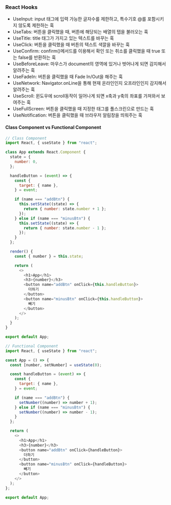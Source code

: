 ### React Hooks

- UseInput: input 태그에 입력 가능한 글자수를 제한하고, 특수기호 @를 포함시키지 않도록 제한하는 훅
- UseTabs: 버튼을 클릭했을 때, 버튼에 해당되는 배열의 탭을 불러오는 훅
- UseTitle: title 태그가 가지고 있는 텍스트를 바꾸는 훅
- UseClick: 버튼을 클릭했을 때 버튼의 텍스트 색깔을 바꾸는 훅
- UseConfirm: confirm()메서드를 이용해서 확인 또는 취소를 클릭했을 때 true 또는 false를 반환하는 훅
- UseBeforeLeave: 마우스가 document의 영역에 있거나 벗어나게 되면 감지해서 알려주는 훅
- UseFadeIn: 버튼을 클릭했을 때 Fade In/Out을 해주는 훅
- UseNetwork: Navigator.onLine을 통해 현재 온라인인지 오프라인인지 감지해서 알려주는 훅
- UseScroll: 윈도우에 scroll동작이 일어나게 되면 x축과 y축의 좌표를 가져와서 보여주는 훅
- UseFullScreen: 버튼을 클릭했을 때 지정한 태그를 풀스크린으로 만드는 훅
- UseNotification: 버튼을 클릭했을 때 브라우저 알림창을 띄워주는 훅

#### Class Component vs Functional Component

```javascript
// Class Component
import React, { useState } from "react";

class App extends React.Component {
  state = {
    number: 0,
  };

  handleButton = (event) => {
    const {
      target: { name },
    } = event;

    if (name === "addBtn") {
      this.setState((state) => {
        return { number: state.number + 1 };
      });
    } else if (name === "minusBtn") {
      this.setState((state) => {
        return { number: state.number - 1 };
      });
    }
  };

  render() {
    const { number } = this.state;

    return (
      <>
        <h1>App</h1>
        <h3>{number}</h3>
        <button name="addBtn" onClick={this.handleButton}>
          더하기
        </button>
        <button name="minusBtn" onClick={this.handleButton}>
          빼기
        </button>
      </>
    );
  }
}

export default App;
```

```javascript
// Functional Component
import React, { useState } from "react";

const App = () => {
  const [number, setNumber] = useState(0);

  const handleButton = (event) => {
    const {
      target: { name },
    } = event;

    if (name === "addBtn") {
      setNumber((number) => number + 1);
    } else if (name === "minusBtn") {
      setNumber((number) => number - 1);
    }
  };

  return (
    <>
      <h1>App</h1>
      <h3>{number}</h3>
      <button name="addBtn" onClick={handleButton}>
        더하기
      </button>
      <button name="minusBtn" onClick={handleButton}>
        빼기
      </button>
    </>
  );
};

export default App;
```
